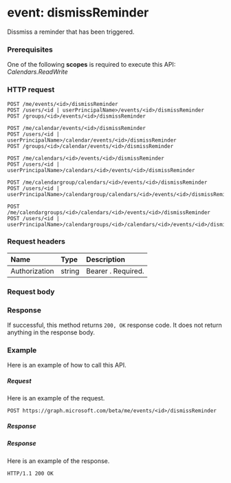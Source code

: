 # event: dismissReminder

Dissmiss a reminder that has been triggered.

### Prerequisites
One of the following **scopes** is required to execute this API:
*Calendars.ReadWrite*
### HTTP request
<!-- { "blockType": "ignored" } -->
```http
POST /me/events/<id>/dismissReminder
POST /users/<id | userPrincipalName>/events/<id>/dismissReminder
POST /groups/<id>/events/<id>/dismissReminder

POST /me/calendar/events/<id>/dismissReminder
POST /users/<id | userPrincipalName>/calendar/events/<id>/dismissReminder
POST /groups/<id>/calendar/events/<id>/dismissReminder

POST /me/calendars/<id>/events/<id>/dismissReminder
POST /users/<id | userPrincipalName>/calendars/<id>/events/<id>/dismissReminder

POST /me/calendargroup/calendars/<id>/events/<id>/dismissReminder
POST /users/<id | userPrincipalName>/calendargroup/calendars/<id>/events/<id>/dismissReminder

POST /me/calendargroups/<id>/calendars/<id>/events/<id>/dismissReminder
POST /users/<id | userPrincipalName>/calendargroups/<id>/calendars/<id>/events/<id>/dismissReminder
```
### Request headers
| Name       | Type | Description|
|:---------------|:--------|:----------|
| Authorization  | string  | Bearer <token>. Required. |

### Request body

### Response
If successful, this method returns `200, OK` response code. It does not return anything in the response body.

### Example
Here is an example of how to call this API.
##### Request
Here is an example of the request.
<!-- {
  "blockType": "request",
  "name": "event_dismissreminder"
}-->
```http
POST https://graph.microsoft.com/beta/me/events/<id>/dismissReminder
```

##### Response
##### Response
Here is an example of the response.
<!-- {
  "blockType": "response",
  "truncated": true
} -->
```http
HTTP/1.1 200 OK
```

<!-- uuid: 8fcb5dbc-d5aa-4681-8e31-b001d5168d79
2015-10-25 14:57:30 UTC -->
<!-- {
  "type": "#page.annotation",
  "description": "event: dismissReminder",
  "keywords": "",
  "section": "documentation",
  "tocPath": ""
}-->
